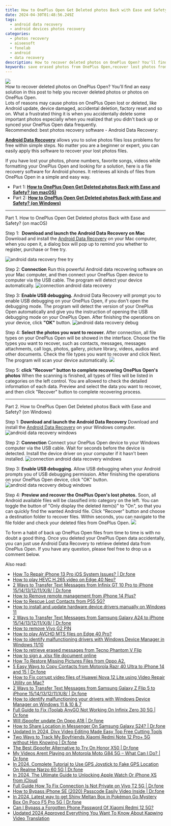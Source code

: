 ```yaml
---
title: How to OnePlus Open Get Deleted photos Back with Ease and Safety?
date: 2024-04-30T01:48:56.249Z
tags: 
  - android data recovery
  - android devices photos recovery
categories: 
  - photos recovery
  - aiseesoft
  - fonelab
  - android
  - data recovery
description: How to recover deleted photos on OnePlus Open? You'll find an easy solution in this post to help you recover deleted photos or photos on OnePlus Open.
keywords: save erased photos from OnePlus Open,recover lost photos from OnePlus Open,regain missing photos,android photos retrieval,unerase photos,restore deleted photos on OnePlus Open,how to get photos back from OnePlus Open,OnePlus Open issues with photos deleted,OnePlus Open photos deleted itself,how to recover photos OnePlus Open,how to retrieve deleted photos from my OnePlus Open,how to recover photos in OnePlus Open
---
```


<img src="https://img0mobiles.techidaily.com/images/best-assets/devices/oneplus/oneplus-open/3.jpg" class="atpl-imgstyle"  />

<div class="atpl-content atpl-for-fonelab-android recover-photos">

<div class="atpl-post-description-part-1">
How to recover deleted photos on OnePlus Open? You'll find an easy solution in this post to help you recover deleted photos or photos on OnePlus Open.
</div>



<div class="atpl-post-description-part-2">
<div class="tpl-content-sub-paragraph-question">
  Lots of reasons may cause photos on OnePlus Open lost or deleted, like Android update, device damaged, accidental deletion, factory reset and so on. What a frustrated thing it is when you accidentally delete some important photos especially when you realized that you didn't back up or synced your OnePlus Open data frequently.
</div>

</div>

<div class="atpl-post-description-part-3">
<div class="tpl-content-sub-paragraph-title">
  Recommended: best photos recovery software - Android Data Recovery:
</div>
<div class="tpl-content-sub-paragraph-content">
  <p>
    <a href="https://tools.techidaily.com/aiseesoft-android-data-recovery/" ><strong>Android Data Recovery</strong></a> allows you to solve photos files loss problems for free within simple steps. No matter you are a beginner or expert, you can easily apply this software to recover your lost photos files.
  </p>
</div>
<div class="tpl-content-sub-paragraph-content">
    <p>
      If you have lost your photos, phone numbers, favorite songs, videos while formatting your OnePlus Open and looking for a solution, here is a file recovery software for Android phones. It retrieves all kinds of files from OnePlus Open in a simple and easy way.
    </p>
</div>
</div>

<ul>
  <li>Part 1: <strong><a href="#p1"> How to OnePlus Open Get Deleted photos Back with Ease and Safety?  (on macOS)</a></strong></li>
  <li>Part 2: <strong><a href="#p2"> How to OnePlus Open Get Deleted photos Back with Ease and Safety?  (on Windows)</a></strong></li>
</ul>




<!-- Part 1 -->
<a id="p1" name="p1" ></a><hr>

<div>
  <span class="atpl-step-part-style">Part 1. How to OnePlus Open Get Deleted photos Back with Ease and Safety? (on macOS)</span>
</div>  

<span class="atpl-stepstyle-a"><span>Step 1: </span></span> <strong>Download and launch the Android Data Recovery on Mac</strong>
Download and install the <a href="https://tools.techidaily.com/aiseesoft-android-data-recovery/" >Android Data Recovery</a> on your Mac computer, when you open it, a dialog box will pop up to remind you whether to register, purchase or free try.

<img src="https://tools.techidaily.com/images/apps/aiseesoft/android-data-recovery/mac-free-try.png" class="atpl-imgstyle" alt="android data recovery free try" />

<span class="atpl-stepstyle-a"><span>Step 2: </span></span> <strong>Connection</strong>
Run this powerful Android data recovering software on your Mac computer, and then connect your OnePlus Open device to computer via the USB cable. The program will detect your device automatically.
<img src="https://tools.techidaily.com/images/apps/aiseesoft/android-data-recovery/mac-connection-interface.jpg" class="atpl-imgstyle" alt="connection android data recovery" />

<span class="atpl-stepstyle-a"><span>Step 3: </span></span> <strong>Enable USB debugging.</strong>
Android Data Recovery will prompt you to enable USB debugging on your OnePlus Open, if you don't open the debugging mode. The program will detect the version of your OnePlus Open automatically and give you the instruction of opening the USB debugging mode on your OnePlus Open. After finishing the operations on your device, click <strong>"OK"</strong> button.
<img src="https://tools.techidaily.com/images/apps/aiseesoft/android-data-recovery/mac-android-usb-debug.jpg"  class="atpl-imgstyle" alt="android data recovery debug" />

<span class="atpl-stepstyle-a"><span>Step 4: </span></span> <strong>Select the photos you want to recover.</strong>
After connection, all file types on your OnePlus Open will be showed in the interface. Choose the file types you want to recover, such as contacts, messages, messages attachments, call logs, photos, gallery, picture library, videos, audios and other documents. Check the file types you want to recover and click Next. The program will scan your device automatically.
<img src="https://tools.techidaily.com/images/apps/aiseesoft/android-data-recovery/mac-choose-type-photos.jpg" class="atpl-imgstyle"  />

<span class="atpl-stepstyle-a"><span>Step 5: </span></span> <strong>click "Recover" button to  complete recovering OnePlus Open's photos</strong>
When the scanning is finished, all types of files will be listed in categories on the left control. You are allowed to check the detailed information of each data. Preview and select the data you want to recover, and then click "Recover" button to complete recovering process.


<a id="p2" name="p2"></a><hr>

<!-- Part 2 -->
<div>
  <span class="atpl-step-part-style">Part 2. How to OnePlus Open Get Deleted photos Back with Ease and Safety? (on Windows)</span>
</div>

<span class="atpl-stepstyle-a"><span>Step 1: </span></span> <strong>Download and launch the Android Data Recovery</strong>
Download and install the <a href="https://tools.techidaily.com/aiseesoft-android-data-recovery/" >Android Data Recovery</a> on your Windows computer.
<img src="https://tools.techidaily.com/images/apps/aiseesoft/android-data-recovery/win-start-interface.png"  class="atpl-imgstyle" alt="android data recovery windows" />

<span class="atpl-stepstyle-a"><span>Step 2: </span></span> <strong>Connection</strong>
Connect your OnePlus Open device to your Windows computer via the USB cable. Wait for seconds before the device is detected. Install the device driver on your computer if it hasn't been installed.
<img src="https://tools.techidaily.com/images/apps/aiseesoft/android-data-recovery/win-connection-interface.png" class="atpl-imgstyle" alt="connection android data recovery windows" />

<span class="atpl-stepstyle-a"><span>Step 3: </span></span> <strong>Enable USB debugging.</strong>
Allow USB debugging when your Android prompts you of USB debugging permission. After finishing the operations on your OnePlus Open device, click "OK" button.
<img src="https://tools.techidaily.com/images/apps/aiseesoft/android-data-recovery/win-android-usb-debug.png" class="atpl-imgstyle" alt="android data recovery debug windows" />

<span class="atpl-stepstyle-a"><span>Step 4: </span></span> <strong>Preview and recover the OnePlus Open's lost photos.</strong>
Soon, all Android available files will be classified into category on the left. You can toggle the button of "Only display the deleted item(s)" to "On", so that you can quickly find the wanted Android file. Click "Recover" button and choose a destination folder to recover files. Within seconds, you can navigate to the file folder and check your deleted files from OnePlus Open.
<img src="https://tools.techidaily.com/images/apps/aiseesoft/android-data-recovery/win-recover-photos.png" class="atpl-imgstyle"  />

<div class="atpl-post-description-part-4">
<div class="tpl-content-sub-paragraph-normal">
  <p>
    To form a habit of back up OnePlus Open files from time to time is with no doubt a good thing. Once you deleted your OnePlus Open data accidentally, you can just use Android Data Recovery to retrieve deleted data from OnePlus Open. If you have any question, please feel free to drop us a comment below.
  </p>
</div>
</div>

<ins class="adsbygoogle"
     style="display:block"
     data-ad-client="ca-pub-7571918770474297"
     data-ad-slot="8358498916"
     data-ad-format="auto"
     data-full-width-responsive="true"></ins>



</div>
<ins class="adsbygoogle"
    style="display:block"
    data-ad-format="autorelaxed"
    data-ad-client="ca-pub-7571918770474297"
    data-ad-slot="1223367746"></ins>

<span class="atpl-alsoreadstyle">Also read:</span>
<div><ul>
<li><a href="https://blog-min.techidaily.com/how-to-repair-iphone-13-pro-ios-system-issues-drfone-by-drfone-ios-system-repair-ios-system-repair/"><u>How To Repair iPhone 13 Pro iOS System Issues? | Dr.fone</u></a></li>
<li><a href="https://blog-min.techidaily.com/how-to-play-hevc-h265-video-on-edge-40-neo-by-aiseesoft-video-converter-play-hevc-video-on-android/"><u>How to play HEVC H.265 video on Edge 40 Neo?</u></a></li>
<li><a href="https://blog-min.techidaily.com/2-ways-to-transfer-text-messages-from-infinix-gt-10-pro-to-iphone-1514131211x8-drfone-by-drfone-transfer-from-android-transfer-from-android/"><u>2 Ways to Transfer Text Messages from Infinix GT 10 Pro to iPhone 15/14/13/12/11/X/8/ | Dr.fone</u></a></li>
<li><a href="https://blog-min.techidaily.com/how-to-remove-remote-management-from-iphone-14-plus-by-drfone-ios-unlock-ios-unlock/"><u>How to Remove remote management from iPhone 14 Plus?</u></a></li>
<li><a href="https://blog-min.techidaily.com/how-to-rescue-lost-contacts-from-p55-5g-by-fonelab-android-recover-contacts/"><u>How to Rescue Lost Contacts from P55 5G?</u></a></li>
<li><a href="https://blog-min.techidaily.com/how-to-install-and-update-hardware-device-drivers-manually-on-windows-11-by-drivereasy-guide/"><u>How to install and update hardware device drivers manually on Windows 11</u></a></li>
<li><a href="https://blog-min.techidaily.com/2-ways-to-transfer-text-messages-from-samsung-galaxy-a24-to-iphone-1514131211x8-drfone-by-drfone-transfer-from-android-transfer-from-android/"><u>2 Ways to Transfer Text Messages from Samsung Galaxy A24 to iPhone 15/14/13/12/11/X/8/ | Dr.fone</u></a></li>
<li><a href="https://blog-min.techidaily.com/how-to-remove-vivo-g2-pin-by-drfone-android-unlock-android-unlock/"><u>How to remove Vivo G2 PIN</u></a></li>
<li><a href="https://blog-min.techidaily.com/how-to-play-avchd-mts-files-on-edge-40-pro-by-aiseesoft-video-converter-play-mts-on-android/"><u>How to play AVCHD MTS files on Edge 40 Pro?</u></a></li>
<li><a href="https://blog-min.techidaily.com/how-to-identify-malfunctioning-drivers-with-windows-device-manager-in-windows-1110-by-drivereasy-guide/"><u>How to identify malfunctioning drivers with Windows Device Manager in Windows 11/10</u></a></li>
<li><a href="https://blog-min.techidaily.com/how-to-retrieve-erased-messages-from-tecno-phantom-v-flip-by-fonelab-android-recover-messages/"><u>How to retrieve erased messages from Tecno Phantom V Flip</u></a></li>
<li><a href="https://blog-min.techidaily.com/how-to-sign-a-xlsx-file-document-online-by-ldigisigner-sign-a-excel-sign-a-excel/"><u>How to sign a .xlsx file document online</u></a></li>
<li><a href="https://blog-min.techidaily.com/how-to-restore-missing-pictures-files-from-oppo-a2-by-fonelab-android-recover-pictures/"><u>How To  Restore Missing Pictures Files from Oppo A2.</u></a></li>
<li><a href="https://blog-min.techidaily.com/5-easy-ways-to-copy-contacts-from-motorola-razr-40-ultra-to-iphone-14-and-15-drfone-by-drfone-transfer-from-android-transfer-from-android/"><u>5 Easy Ways to Copy Contacts from Motorola Razr 40 Ultra to iPhone 14 and 15 | Dr.fone</u></a></li>
<li><a href="https://blog-min.techidaily.com/how-to-fix-corrupt-video-files-of-huawei-nova-12-lite-using-video-repair-utility-on-mac-by-stellar-video-repair-mobile-video-repair/"><u>How to Fix corrupt video files of Huawei Nova 12 Lite using Video Repair Utility on Mac?</u></a></li>
<li><a href="https://blog-min.techidaily.com/2-ways-to-transfer-text-messages-from-samsung-galaxy-z-flip-5-to-iphone-1514131211x8-drfone-by-drfone-transfer-from-android-transfer-from-android/"><u>2 Ways to Transfer Text Messages from Samsung Galaxy Z Flip 5 to iPhone 15/14/13/12/11/X/8/ | Dr.fone</u></a></li>
<li><a href="https://blog-min.techidaily.com/how-to-identify-malfunctioning-your-drivers-with-windows-device-manager-on-windows-11-and-10-and-7-by-drivereasy-guide/"><u>How to identify malfunctioning your drivers with Windows Device Manager on Windows 11 & 10 & 7</u></a></li>
<li><a href="https://fake-location.techidaily.com/full-guide-to-fix-itoolab-anygo-not-working-on-infinix-zero-30-5g-drfone-by-drfone-virtual-android/"><u>Full Guide to Fix iToolab AnyGO Not Working On Infinix Zero 30 5G | Dr.fone</u></a></li>
<li><a href="https://fake-location.techidaily.com/will-ispoofer-update-on-oppo-a18-drfone-by-drfone-virtual-android/"><u>Will iSpoofer update On Oppo A18 | Dr.fone</u></a></li>
<li><a href="https://fake-location.techidaily.com/how-to-share-location-in-messenger-on-samsung-galaxy-s24-drfone-by-drfone-virtual-android/"><u>How to Share Location in Messenger On Samsung Galaxy S24? | Dr.fone</u></a></li>
<li><a href="https://ai-video-apps.techidaily.com/updated-in-2024-divx-video-editing-made-easy-top-free-cutting-tools/"><u>Updated In 2024, Divx Video Editing Made Easy Top Free Cutting Tools</u></a></li>
<li><a href="https://android-location-track.techidaily.com/two-ways-to-track-my-boyfriends-xiaomi-redmi-note-12-proplus-5g-without-him-knowing-drfone-by-drfone-virtual-android/"><u>Two Ways to Track My Boyfriends Xiaomi Redmi Note 12 Pro+ 5G without Him Knowing | Dr.fone</u></a></li>
<li><a href="https://pokemon-go-android.techidaily.com/the-best-ispoofer-alternative-to-try-on-honor-x50-drfone-by-drfone-virtual-android/"><u>The Best iSpoofer Alternative to Try On Honor X50 | Dr.fone</u></a></li>
<li><a href="https://fix-guide.techidaily.com/my-videos-arent-playing-on-motorola-moto-g84-5g-what-can-i-do-drfone-by-drfone-fix-android-problems-fix-android-problems/"><u>My Videos Arent Playing on Motorola Moto G84 5G – What Can I Do? | Dr.fone</u></a></li>
<li><a href="https://review-topics.techidaily.com/in-2024-complete-tutorial-to-use-gps-joystick-to-fake-gps-location-on-realme-narzo-60-5g-drfone-by-drfone-virtual-android/"><u>In 2024, Complete Tutorial to Use GPS Joystick to Fake GPS Location On Realme Narzo 60 5G | Dr.fone</u></a></li>
<li><a href="https://activate-lock.techidaily.com/in-2024-the-ultimate-guide-to-unlocking-apple-watch-or-iphone-xs-from-icloud-by-drfone-ios/"><u>In 2024, The Ultimate Guide to Unlocking Apple Watch Or iPhone XS from iCloud</u></a></li>
<li><a href="https://howto.techidaily.com/full-guide-how-to-fix-connection-is-not-private-on-vivo-t2-5g-drfone-by-drfone-fix-android-problems-fix-android-problems/"><u>Full Guide How To Fix Connection Is Not Private on Vivo T2 5G | Dr.fone</u></a></li>
<li><a href="https://iphone-unlock.techidaily.com/how-to-bypass-iphone-se-2020-passcode-easily-video-inside-drfone-by-drfone-ios/"><u>How to Bypass iPhone SE (2020) Passcode Easily Video Inside | Dr.fone</u></a></li>
<li><a href="https://pokemon-go-android.techidaily.com/in-2024-latest-way-to-get-shiny-meltan-box-in-pokemon-go-mystery-box-on-poco-f5-pro-5g-drfone-by-drfone-virtual-android/"><u>In 2024, Latest way to get Shiny Meltan Box in Pokémon Go Mystery Box On Poco F5 Pro 5G | Dr.fone</u></a></li>
<li><a href="https://unlock-android.techidaily.com/can-i-bypass-a-forgotten-phone-password-of-xiaomi-redmi-12-5g-by-drfone-android/"><u>Can I Bypass a Forgotten Phone Password Of Xiaomi Redmi 12 5G?</u></a></li>
<li><a href="https://ai-voice-clone.techidaily.com/updated-2024-approved-everything-you-want-to-know-about-kapwing-video-translation/"><u>Updated 2024 Approved Everything You Want To Know About Kapwing Video Translation</u></a></li>
</ul></div>

